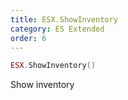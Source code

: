 ```yaml
---
title: ESX.ShowInventory
category: ES Extended
order: 6
---
```


```lua
ESX.ShowInventory()
```

Show inventory
